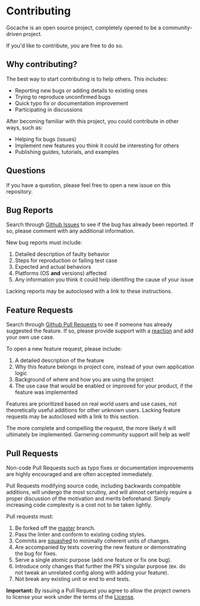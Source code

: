 # Contributing

Gocache is an open source project, completely opened to be a community-driven project.

If you'd like to contribute, you are free to do so.

## Why contributing?

The best way to start contributing is to help others. This includes:

- Reporting new bugs or adding details to existing ones
- Trying to reproduce unconfirmed bugs
- Quick typo fix or documentation improvement
- Participating in discussions

After becoming familiar with this project, you could contribute in other ways, such as:

- Helping fix bugs (issues)
- Implement new features you think it could be interesting for others
- Publishing guides, tutorials, and examples

## Questions

If you have a question, please feel free to open a new issue on this repository.

## Bug Reports

Search through [Github Issues](https://github.com/joseph-bing-han/gocache/issues) to see if the bug has already been reported. If so, please comment with any additional information.

New bug reports must include:

1. Detailed description of faulty behavior
2. Steps for reproduction or failing test case
3. Expected and actual behaviors
4. Platforms (OS **and** versions) affected
5. Any information you think it could help identifing the cause of your issue

Lacking reports may be autoclosed with a link to these instructions.

## Feature Requests

Search through [Github Pull Requests](https://github.com/joseph-bing-han/gocache/pulls) to see if someone has already suggested the feature. If so, please provide support with a [reaction](https://github.com/blog/2119-add-reactions-to-pull-requests-issues-and-comments) and add your own use case.

To open a new feature request, please include:

1. A detailed description of the feature
2. Why this feature belongs in project core, instead of your own application logic
3. Background of where and how you are using the project
4. The use case that would be enabled or improved for your product, if the feature was implemented

Features are prioritized based on real world users and use cases, not theoretically useful additions for other unknown users. Lacking feature requests may be autoclosed with a link to this section.

The more complete and compelling the request, the more likely it will ultimately be implemented. Garnering community support will help as well!

## Pull Requests

Non-code Pull Requests such as typo fixes or documentation improvements are highly encouraged and are often accepted immediately.

Pull Requests modifying source code, including backwards compatible additions, will undergo the most scrutiny, and will almost certainly require a proper discussion of the motivation and merits beforehand. Simply increasing code complexity is a cost not to be taken lightly.

Pull requests must:

1. Be forked off the [master](https://github.com/joseph-bing-han/gocache/tree/master) branch.
2. Pass the linter and conform to existing coding styles.
3. Commits are [squashed](https://git-scm.com/book/en/v2/Git-Tools-Rewriting-History#Squashing-Commits) to minimally coherent units of changes.
4. Are accompanied by tests covering the new feature or demonstrating the bug for fixes.
5. Serve a single atomic purpose (add one feature or fix one bug).
6. Introduce only changes that further the PR's singular purpose (ex. do not tweak an unrelated config along with adding your feature).
7. Not break any existing unit or end to end tests.

**Important:** By issuing a Pull Request you agree to allow the project owners to license your work under the terms of the [License](https://github.com/joseph-bing-han/gocache/blob/master/LICENSE).
